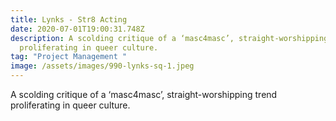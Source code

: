 ```yaml
---
title: Lynks - Str8 Acting
date: 2020-07-01T19:00:31.748Z
description: A scolding critique of a ‘masc4masc’, straight-worshipping trend
  proliferating in queer culture.
tag: "Project Management "
image: /assets/images/990-lynks-sq-1.jpeg
---
```

 A scolding critique of a ‘masc4masc’, straight-worshipping trend proliferating in queer culture.